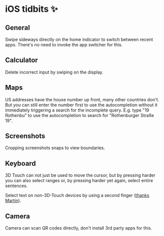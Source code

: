 # iOS tidbits ✨

## General

Swipe sideways directly on the home indicator to switch between recent apps. There's no need to invoke the app switcher for this.


## Calculator

Delete incorrect input by swiping on the display.


## Maps

US addresses have the house number up front, many other countries don't. But you can still enter the number first to use the autocompletion without it immediately triggering a search for the incomplete query. E.g. type "19 Rothenbu" to use the autocompletion to search for "Rothenburger Straße 19".


## Screenshots

Cropping screenshots snaps to view boundaries.


## Keyboard

3D Touch can not just be used to move the cursor, but by pressing harder you can also select ranges or, by pressing harder yet again, select entire sentences.

Select text on non-3D-Touch devices by using a second finger ([thanks Martin](https://twitter.com/mrtnlst/status/1184201308020137984?s=21)).


## Camera

Camera can scan QR codes directly, don't install 3rd party apps for this.
